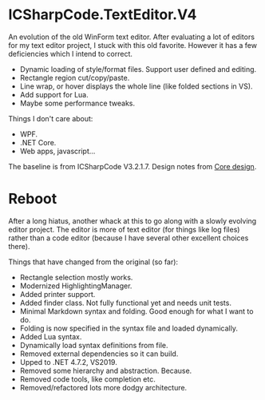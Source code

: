 # ICSharpCode.TextEditor.V4
An evolution of the old WinForm text editor. After evaluating a lot of editors for my text editor project, I stuck with this old favorite. However it has a few deficiencies which I intend to correct.
- Dynamic loading of style/format files. Support user defined and editing.
- Rectangle region cut/copy/paste.
- Line wrap, or hover displays the whole line (like folded sections in VS).
- Add support for Lua.
- Maybe some performance tweaks.

Things I don't care about:
- WPF.
- .NET Core.
- Web apps, javascript...


The baseline is from ICSharpCode V3.2.1.7.
Design notes from [Core design](https://www.codeproject.com/Articles/30936/Using-ICSharpCode-TextEditor).


# Reboot
After a long hiatus, another whack at this to go along with a slowly evolving editor project. The editor is more of 
text editor (for things like log files) rather than a code editor (because I have several other excellent choices there).

Things that have changed from the original (so far):
- Rectangle selection mostly works.
- Modernized HighlightingManager.
- Added printer support.
- Added finder class. Not fully functional yet and needs unit tests.
- Minimal Markdown syntax and folding. Good enough for what I want to do.
- Folding is now specified in the syntax file and loaded dynamically.
- Added Lua syntax.
- Dynamically load syntax definitions from file.
- Removed external dependencies so it can build.
- Upped to .NET 4.7.2, VS2019.
- Removed some hierarchy and abstraction. Because.
- Removed code tools, like completion etc.
- Removed/refactored lots more dodgy architecture.
